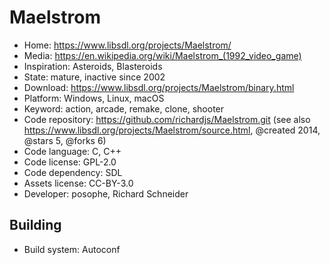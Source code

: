 # Maelstrom

- Home: https://www.libsdl.org/projects/Maelstrom/
- Media: https://en.wikipedia.org/wiki/Maelstrom_(1992_video_game)
- Inspiration: Asteroids, Blasteroids
- State: mature, inactive since 2002
- Download: https://www.libsdl.org/projects/Maelstrom/binary.html
- Platform: Windows, Linux, macOS
- Keyword: action, arcade, remake, clone, shooter
- Code repository: https://github.com/richardjs/Maelstrom.git (see also https://www.libsdl.org/projects/Maelstrom/source.html, @created 2014, @stars 5, @forks 6)
- Code language: C, C++
- Code license: GPL-2.0
- Code dependency: SDL
- Assets license: CC-BY-3.0
- Developer: posophe, Richard Schneider

## Building

- Build system: Autoconf
